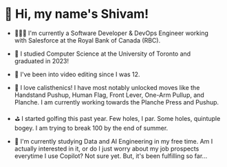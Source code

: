 # 👋 Hi, my name's Shivam!

- 👨🏻‍💻 I'm currently a Software Developer & DevOps Engineer working with Salesforce at the Royal Bank of Canada (RBC).

- 🏫 I studied Computer Science at the University of Toronto and graduated in 2023!

- 🎥 I've been into video editing since I was 12.

- 🤸 I love calisthenics! I have most notably unlocked moves like the Handstand Pushup, Human Flag, Front Lever, One-Arm Pullup, and Planche. I am currently working towards the Planche Press and Pushup.

- ⛳ I started golfing this past year. Few holes, I par. Some holes, quintuple bogey. I am trying to break 100 by the end of summer.
  
- 🤖 I'm currently studying Data and AI Engineering in my free time. Am I actually interested in it, or do I just worry about my job prospects everytime I use Copilot? Not sure yet. But, it's been fulfilling so far...
